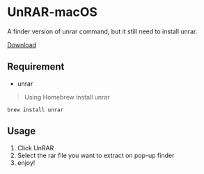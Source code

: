 # UnRAR-macOS

A finder version of unrar command, but it still need to install unrar.

[Download](https://github.com/CasparChou/UnRAR-macOS/releases/download/1.0/Unrar.app.zip)

## Requirement
* unrar

> Using Homebrew install unrar
```shell
brew install unrar
```

## Usage

1. Click UnRAR
2. Select the rar file you want to extract on pop-up finder
3. enjoy!
